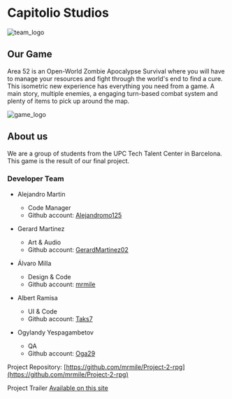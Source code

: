 # Capitolio Studios

![team_logo](https://user-images.githubusercontent.com/73582929/158078387-8768e98b-2257-4f7f-a3ff-a50624bf42fb.png)

## Our Game

Area 52 is an Open-World Zombie Apocalypse Survival where you will have to manage your resources and fight
through the world's end to find a cure. This isometric new experience has everything you need from a game.
A main story, multiple enemies, a engaging turn-based combat system and plenty of items to pick up around
the map.

![game_logo](https://user-images.githubusercontent.com/73582929/158075658-79c248a1-b4db-4ed4-95ba-0093499cb414.png)

## About us

We are a group of students from the UPC Tech Talent Center in Barcelona. This game is the result of our
final project.

### Developer Team

* Alejandro Martin

    - Code Manager
    - Github account: [Alejandromo125](https://github.com/Alejandromo125)

* Gerard Martinez

    - Art & Audio
    - Github account: [GerardMartinez02](https://github.com/GerardMartinez02)

* Álvaro Milla

    - Design & Code
    - Github account: [mrmile](https://github.com/mrmile)


* Albert Ramisa

    - UI & Code
    - Github account: [Taks7](https://github.com/Taks7)
   
* Ogylandy Yespagambetov

   - QA
   - Github account: [Oga29](https://github.com/Oga29)


Project Repository: [https://github.com/mrmile/Project-2-rpg](https://github.com/mrmile/Project-2-rpg)

Project Trailer [Available on this site](https://sites.google.com/estudiantat.upc.edu/capitoliostudiosarea52/main-page)

